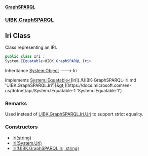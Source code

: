 #### [GraphSPARQL](./index.md 'index')
### [UIBK.GraphSPARQL](./UIBK-GraphSPARQL.md 'UIBK.GraphSPARQL')
## Iri Class
Class representing an IRI.  
```csharp
public class Iri :
System.IEquatable<UIBK.GraphSPARQL.Iri>
```
Inheritance [System.Object](https://docs.microsoft.com/en-us/dotnet/api/System.Object 'System.Object') &#129106; Iri  

Implements [System.IEquatable&lt;](https://docs.microsoft.com/en-us/dotnet/api/System.IEquatable-1 'System.IEquatable`1')[Iri](./UIBK-GraphSPARQL-Iri.md 'UIBK.GraphSPARQL.Iri')[&gt;](https://docs.microsoft.com/en-us/dotnet/api/System.IEquatable-1 'System.IEquatable`1')  
### Remarks
Used instead of [UIBK.GraphSPARQL.Iri.Uri](https://docs.microsoft.com/en-us/dotnet/api/UIBK.GraphSPARQL.Iri.Uri 'UIBK.GraphSPARQL.Iri.Uri') to support strict equality.  
### Constructors
- [Iri(string)](./UIBK-GraphSPARQL-Iri-Iri(string).md 'UIBK.GraphSPARQL.Iri.Iri(string)')
- [Iri(System.Uri)](./UIBK-GraphSPARQL-Iri-Iri(System-Uri).md 'UIBK.GraphSPARQL.Iri.Iri(System.Uri)')
- [Iri(UIBK.GraphSPARQL.Iri, string)](./UIBK-GraphSPARQL-Iri-Iri(UIBK-GraphSPARQL-Iri_string).md 'UIBK.GraphSPARQL.Iri.Iri(UIBK.GraphSPARQL.Iri, string)')
